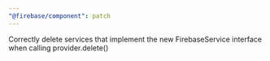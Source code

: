 ```yaml
---
"@firebase/component": patch
---
```


Correctly delete services that implement the new FirebaseService interface when calling provider.delete()
